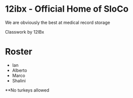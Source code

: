 # 12ibx - Official Home of SloCo
We are obviously the best at medical record storage


Classwork by 12IBx 



# Roster
- Ian
- Alberto
- Marco
- Shalini

**No turkeys allowed


